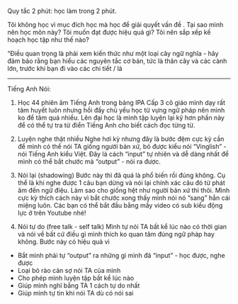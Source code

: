 Quy tắc 2 phút: học làm trong 2 phút.

Tôi không học vì mục đích học mà học để giải quyết vấn đề .
Tại sao mình nên học môn này?
Tôi muốn đạt được hiệu quả gì?
Tôi nên sắp xếp kế hoạch học tập như thế nào?

“Điều quan trọng là phải xem kiến thức như một loại cây ngữ nghĩa - hãy đảm bảo rằng bạn hiểu các nguyên tắc cơ bản, tức là thân cây và các cành lớn, trước khi bạn đi vào các chi tiết / lá

------------------
Tiếng Anh Nói:
1. Học 44 phiên âm Tiếng Anh trong bảng IPA
Cấp 3 cô giáo mình dạy rất tâm huyết luôn nhưng hồi đấy chủ yếu học từ vựng ngữ pháp nên mình ko để tâm quá nhiều. Lên đại học là mình tập luyện lại kỹ hơn phần này để có thể tự tra từ điển Tiếng Anh cho biết cách đọc từng từ.

2. Luyện nghe thật nhiều
Nghe hơi kỳ nhưng đây là bước đệm cực kỳ cần để mình có thể nói TA giống người bản xứ, bỏ được kiểu nói “Vinglish” - nói Tiếng Anh kiểu Việt. Đây là cách “input” tự nhiên và dễ dàng nhất để mình có thể bắt chước mà “output” - nói ra được.

3. Nói lại (shadowing)
Bước này thì đã quá là phổ biến rồi đúng không. Cụ thể là khi nghe được 1 câu bạn dừng và nói lại chính xác câu đó từ phát âm đến ngữ điệu. Làm sao cho giống hệt như người bản xứ thì thôi. Mình cực kỳ thích cách này vì bắt chước xong thấy mình nói nó “sang” hẳn cái miệng luôn. Các bạn có thể bắt đầu bằng mấy video có sub kiểu động lực ở trên Youtube nhé!

4. Nói tự do (free talk - self talk)
Mình tự nói TA bất kể lúc nào có thời gian và nói về bất cứ điều gì mình thích ko quan tâm đúng ngữ pháp hay không. Bước này có hiệu quả vì
- Bắt mình phải tự “output” ra những gì mình đã “input” - học được, nghe được
- Loại bỏ rào cản sợ nói TA của mình
- Cho phép mình luyện tập bất kể lúc nào
- Giúp mình nghĩ bằng TA 1 cách tự do nhất
- Giúp mình tự tin khi nói TA dù có nói sai
